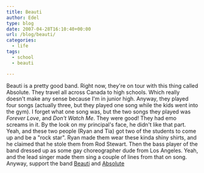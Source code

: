 ```yaml
---
title: Beauti
author: Edel
type: blog
date: 2007-04-28T16:10:40+00:00
url: /blog/beauti/
categories:
  - life
tags:
  - school
  - beauti

---
```

Beauti is a pretty good band. Right now, they're on tour with this thing called Absolute. They travel all across Canada to high schools. Which really doesn't make any sense because I'm in junior high. Anyway, they played four songs (actually three, but they played one song while the kids went into the gym). I forget what one song was, but the two songs they played was _Forever Love_, and _Don't Watch Me_. They were good! They had emo screams in it. By the look on my principal's face, he didn't like that part. Yeah, and these two people (Ryan and Tia) got two of the students to come up and be a "rock star". Ryan made them wear these kinda shiny shirts, and he claimed that he stole them from Rod Stewart. Then the bass player of the band dressed up as some gay choreographer dude from Los Angeles. Yeah, and the lead singer made them sing a couple of lines from that on song. Anyway, support the band [Beauti][1] and [Absolute][2]

 [1]: http://www.beauti.ca/
 [2]: http://www.absoluteontheweb.com/